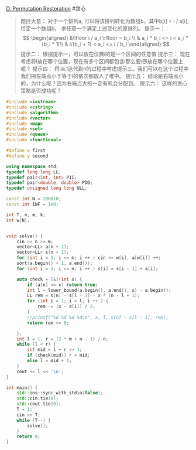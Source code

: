 [D. Permutation Restoration](https://codeforces.com/contest/1701/problem/D)
#贪心 
> 题目大意：
> 	对于一个排列a, 可以将该排列转化为数组b，其中b[i] = i / a[i];
> 	给定一个数组b， 求任意一个满足上述变化的原排列。
> 提示一：
$$
\begin{aligned}
&\lfloor i / a_i \rfloor = b_i \\
& a_i * b_i <= i < a_i * (b_i * 1)\\
& i/(b_i + 1) <  a_i <= i / b_i
\end{aligned}
$$
提示二：
	根据提示一，可以放在位置i的是一个区间的任意值
提示三：
	现在考虑将i放在哪个位置，现在有多个区间都包含i那么要把i放在哪个位置上呢？
提示四：
	将i从1迭代到n的过程中考虑提示三。我们可以在这个过程中我们把左端点小于等于i的依次都放入了堆中。
提示五：
	结论是右端点小的，为什么呢？因为右端点大的一定有机会分配到。
提示六：
	这样的贪心策略是否成功呢？

~~~c++
#include <iostream>
#include <cstring>
#include <algorithm>
#include <vector>
#include <map>
#include <set>
#include <queue>
#include <functional>

#define x first
#define y second

using namespace std;
typedef long long LL;
typedef pair<int, int> PII;
typedef pair<double, double> PDD;
typedef unsigned long long ULL;

const int N = 200010;
const int INF = 1e9;

int T, n, m, k;
int w[N];


void solve() {
    cin >> n >> m;
    vector<LL> a(n + 1);
    vector<LL> s(n + 1);
    for (int i = 1; i <= m; i ++ ) cin >> w[i], a[w[i]] ++;
    sort(a.begin() + 1, a.end());
    for (int i = 1; i <= n; i ++ ) s[i] = s[i - 1] + a[i];

    auto check = [&](int x) {
        if (a[n] <= x) return true;
        int l = lower_bound(a.begin(), a.end(), x) - a.begin();
        LL rem = s[n] - s[l - 1] - x * (n - l + 1);
        for (int i = 1; i < l; i ++ ) {
            rem -= (x - a[i]) / 2;
        }
        //printf("%d %d %d %d\n", x, l, s[n] - s[l - 1], rem);
        return rem <= 0;

    };
    int l = 1, r = (2 * m + n - 1) / n;
    while (l < r) {
        int mid = l + r >> 1;
        if (check(mid)) r = mid;
        else l = mid + 1;
    }
    cout << l << '\n';
}

int main() {
    std::ios::sync_with_stdio(false);
    std::cin.tie(0);
    std::cout.tie(0);
    T = 1;
    cin >> T;
    while (T--) {
        solve();
    }
    return 0;
}
~~~

